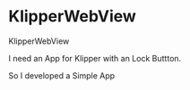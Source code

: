 # KlipperWebView
KlipperWebView

I need an App for Klipper with an Lock Buttton.

So I developed a Simple App
